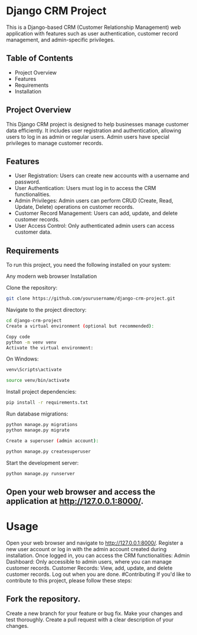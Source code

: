 
# Django CRM Project

This is a Django-based CRM (Customer Relationship Management) web application with features such as user authentication, customer record management, and admin-specific privileges.


## Table of Contents

 - Project Overview
 - Features
 - Requirements
 - Installation

## Project Overview
This Django CRM project is designed to help businesses manage customer data efficiently. It includes user registration and authentication, allowing users to log in as admin or regular users. Admin users have special privileges to manage customer records.

## Features
- User Registration: Users can create new accounts with a username and password.
- User Authentication: Users must log in to access the CRM functionalities.
- Admin Privileges: Admin users can perform CRUD (Create, Read, Update, Delete) operations on customer records.
- Customer Record Management: Users can add, update, and delete customer records.
- User Access Control: Only authenticated admin users can access customer data.

## Requirements
To run this project, you need the following installed on your system:


Any modern web browser
Installation

Clone the repository:

```bash
git clone https://github.com/yourusername/django-crm-project.git
```
Navigate to the project directory:
```bash
cd django-crm-project
Create a virtual environment (optional but recommended):
```
```bash
Copy code
python -m venv venv
Activate the virtual environment:
```
On Windows:

```bash
venv\Scripts\activate
```

```bash
source venv/bin/activate
```

Install project dependencies:
```bash
pip install -r requirements.txt
```
Run database migrations:

```bash
python manage.py migrations
python manage.py migrate
```

```bash
Create a superuser (admin account):
```


```bash
python manage.py createsuperuser
```

Start the development server:

```bash
python manage.py runserver
```

## Open your web browser and access the application at http://127.0.0.1:8000/.

# Usage
Open your web browser and navigate to http://127.0.0.1:8000/.
Register a new user account or log in with the admin account created during installation.
Once logged in, you can access the CRM functionalities:
Admin Dashboard: Only accessible to admin users, where you can manage customer records.
Customer Records: View, add, update, and delete customer records.
Log out when you are done.
#Contributing
If you'd like to contribute to this project, please follow these steps:

## Fork the repository.
Create a new branch for your feature or bug fix.
Make your changes and test thoroughly.
Create a pull request with a clear description of your changes.
